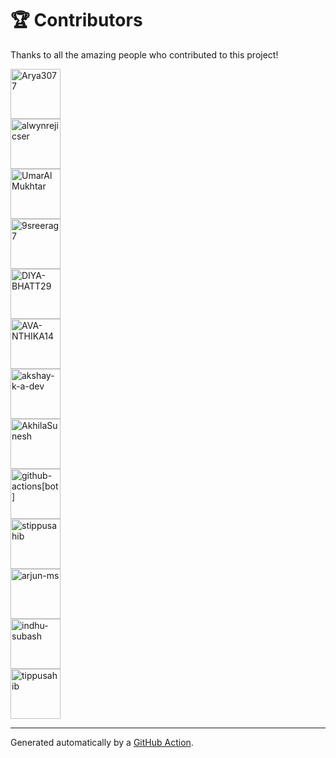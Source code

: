 # 🏆 Contributors

Thanks to all the amazing people who contributed to this project!

[<img src="https://avatars.githubusercontent.com/u/182664689?v=4&s=80" width="80" height="80" alt="Arya3077"/>](https://github.com/Arya3077)  
[<img src="https://avatars.githubusercontent.com/u/196841757?v=4&s=80" width="80" height="80" alt="alwynrejicser"/>](https://github.com/alwynrejicser)  
[<img src="https://avatars.githubusercontent.com/u/146741758?v=4&s=80" width="80" height="80" alt="UmarAlMukhtar"/>](https://github.com/UmarAlMukhtar)  
[<img src="https://avatars.githubusercontent.com/u/151757051?v=4&s=80" width="80" height="80" alt="9sreerag7"/>](https://github.com/9sreerag7)  
[<img src="https://avatars.githubusercontent.com/u/149696438?v=4&s=80" width="80" height="80" alt="DIYA-BHATT29"/>](https://github.com/DIYA-BHATT29)  
[<img src="https://avatars.githubusercontent.com/u/158072314?v=4&s=80" width="80" height="80" alt="AVA-NTHIKA14"/>](https://github.com/AVA-NTHIKA14)  
[<img src="https://avatars.githubusercontent.com/u/106895549?v=4&s=80" width="80" height="80" alt="akshay-k-a-dev"/>](https://github.com/akshay-k-a-dev)  
[<img src="https://avatars.githubusercontent.com/u/140897461?v=4&s=80" width="80" height="80" alt="AkhilaSunesh"/>](https://github.com/AkhilaSunesh)  
[<img src="https://avatars.githubusercontent.com/in/15368?v=4&s=80" width="80" height="80" alt="github-actions[bot]"/>](https://github.com/apps/github-actions)  
[<img src="https://avatars.githubusercontent.com/u/185490741?v=4&s=80" width="80" height="80" alt="stippusahib"/>](https://github.com/stippusahib)  
[<img src="https://avatars.githubusercontent.com/u/64315213?v=4&s=80" width="80" height="80" alt="arjun-ms"/>](https://github.com/arjun-ms)  
[<img src="https://avatars.githubusercontent.com/u/183482866?v=4&s=80" width="80" height="80" alt="indhu-subash"/>](https://github.com/indhu-subash)  
[<img src="https://avatars.githubusercontent.com/u/192531730?v=4&s=80" width="80" height="80" alt="tippusahib"/>](https://github.com/tippusahib)

---
Generated automatically by a [GitHub Action](.github/workflows/contributors.yml).
